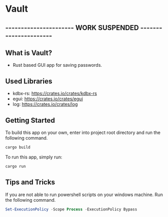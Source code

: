 # Vault
## ---------------------- WORK SUSPENDED ----------------------

## What is Vault?
- Rust based GUI app for saving passwords.
## Used Libraries
- kdbx-rs: https://crates.io/crates/kdbx-rs
- egui: https://crates.io/crates/egui
- log: https://crates.io/crates/log
## Getting Started
To build this app on your own, enter into project root directory and run the following command.
```bash
cargo build
```
To run this app, simply run:
```bash
cargo run
```
## Tips and Tricks
If you are not able to run powershell scripts on your windows machine.
Run the following command.
```powershell
Set-ExecutionPolicy -Scope Process -ExecutionPolicy Bypass
```
